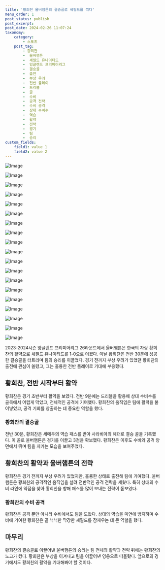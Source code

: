 ```yaml
---
title: '황희찬 울버햄튼의 결승골로 셰필드를 꺾다'
menu_order: 1
post_status: publish
post_excerpt: 
post_date: 2024-02-26 11:07:24
taxonomy:
    category:
        - 스포츠
    post_tag:
        - 황희찬
        -  울버햄튼
        -  셰필드 유나이티드
        -  잉글랜드 프리미어리그
        -  결승골
        -  출전
        -  부상 우려
        -  전반 플레이
        -  드리블
        -  골
        -  수비
        -  공격 전략
        -  수비 공격
        -  상대 수비수
        -  역습
        -  활약
        -  전략
        -  경기
        -  팀
        -  승리
custom_fields:
    field1: value 1
    field2: value 2
---
```


![Image](https://imgnews.pstatic.net/image/477/2024/02/26/0000475532_001_20240226071404265.jpg?type=w647)

![Image](https://imgnews.pstatic.net/image/477/2024/02/26/0000475532_002_20240226071404318.jpg?type=w647)

![Image](https://imgnews.pstatic.net/image/477/2024/02/26/0000475532_003_20240226071404363.jpg?type=w647)

![Image](https://imgnews.pstatic.net/image/477/2024/02/26/0000475532_004_20240226071404416.jpg?type=w647)

![Image](https://imgnews.pstatic.net/image/477/2024/02/26/0000475532_005_20240226071404470.jpg?type=w647)

![Image](https://imgnews.pstatic.net/image/477/2024/02/26/0000475532_006_20240226071404533.jpg?type=w647)

![Image](https://imgnews.pstatic.net/image/477/2024/02/26/0000475532_007_20240226071404584.jpg?type=w647)

![Image](https://imgnews.pstatic.net/image/477/2024/02/26/0000475532_008_20240226071404644.jpg?type=w647)

![Image](https://imgnews.pstatic.net/image/477/2024/02/26/0000475532_009_20240226071404698.jpg?type=w647)

![Image](https://imgnews.pstatic.net/image/477/2024/02/26/0000475532_010_20240226071404750.jpg?type=w647)

![Image](https://imgnews.pstatic.net/image/477/2024/02/26/0000475532_011_20240226071404809.jpg?type=w647)

![Image](https://imgnews.pstatic.net/image/477/2024/02/26/0000475532_012_20240226071404860.jpg?type=w647)

![Image](https://imgnews.pstatic.net/image/477/2024/02/26/0000475532_013_20240226071404912.jpg?type=w647)

![Image](https://imgnews.pstatic.net/image/477/2024/02/26/0000475532_014_20240226071404968.jpg?type=w647)

![Image](https://imgnews.pstatic.net/image/477/2024/02/26/0000475532_015_20240226071405029.jpg?type=w647)

![Image](https://imgnews.pstatic.net/image/477/2024/02/26/0000475532_016_20240226071405085.jpg?type=w647)

![Image](https://imgnews.pstatic.net/image/477/2024/02/26/0000475532_017_20240226071405133.jpg?type=w647)

![Image](https://imgnews.pstatic.net/image/477/2024/02/26/0000475532_018_20240226071405185.jpg?type=w647)

![Image](https://imgnews.pstatic.net/image/477/2024/02/26/0000475532_019_20240226071405241.jpg?type=w647)

2023-2024시즌 잉글랜드 프리미어리그 26라운드에서 울버햄튼은 한국의 자랑 황희찬의 활약으로 셰필드 유나이티드를 1-0으로 이겼다. 이날 황희찬은 전반 30분에 성공한 결승골을 터트리며 팀의 승리를 이끌었다. 경기 전까지 부상 우려가 있었던 황희찬의 출전에 관심이 쏠렸고, 그는 훌륭한 전반 플레이로 기대에 부응했다.
## 황희찬, 전반 시작부터 활약
황희찬은 경기 초반부터 활약을 보였다. 전반 9분에는 드리블을 활용해 상대 수비수를 골목에서 어렵게 막았고, 전체적인 공격에 기여했다. 황희찬의 움직임은 팀에 활력을 불어넣었고, 공격 기회를 창출하는 데 중요한 역할을 했다. 
### 황희찬의 결승골
전반 30분, 황희찬은 세메두의 역습 패스를 받아 사라비아의 헤더로 결승 골을 기록했다. 이 골로 울버햄튼은 경기를 이끌고 3점을 확보했다. 황희찬은 이후도 수비와 공격 양면에서 뛰며 팀을 지키는 모습을 보여주었다.
## 황희찬의 활약과 울버햄튼의 전략
황희찬은 경기 전까지 부상 우려가 있었지만, 훌륭한 상태로 출전해 팀에 기여했다. 울버햄튼은 황희찬의 공격적인 움직임을 살려 전반적인 공격 전략을 세웠다. 특히 상대의 수비 라인에 약점을 찾아 황희찬을 향해 패스를 많이 보내는 전략이 돋보였다.
### 황희찬의 수비 공격
황희찬은 공격 뿐만 아니라 수비에서도 팀을 도왔다. 상대의 역습을 미연에 방지하며 수비에 기여한 황희찬은 골 넉넉한 막강한 셰필드를 잠재우는 데 큰 역할을 했다.
## 마무리
황희찬의 결승골로 이끌어낸 울버햄튼의 승리는 팀 전체의 활약과 전략 뒤에는 황희찬의 노고가 컸다. 황희찬은 부상을 이겨내고 팀을 이끌어낸 영웅으로 떠올랐다. 앞으로의 경기에서도 황희찬의 활약을 기대해봐야 할 것이다.
